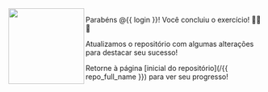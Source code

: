 <img src="https://octodex.github.com/images/welcometocat.png" align="left" height="150px" />

Parabéns @{{ login }}! Você concluiu o exercício! 🎉🎉🎉

Atualizamos o repositório com algumas alterações para destacar seu sucesso!

Retorne à página [inicial do repositório](/{{ repo_full_name }}) para ver seu progresso!
